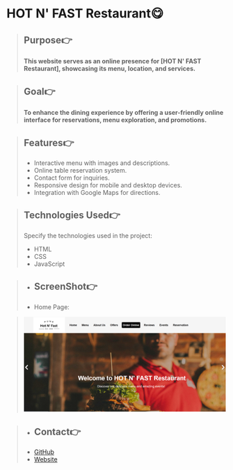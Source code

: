 # HOT N' FAST Restaurant😋

> ## Purpose👉
> #### This website serves as an online presence for [HOT N' FAST Restaurant], showcasing its menu, location, and services.

> ## Goal👉
> #### To enhance the dining experience by offering a user-friendly online interface for reservations, menu exploration, and promotions.

> ##  Features👉
> * Interactive menu with images and descriptions.
> * Online table reservation system.
> * Contact form for inquiries.
> * Responsive design for mobile and desktop devices.
> * Integration with Google Maps for directions.

> ## Technologies Used👉
> Specify the technologies used in the project:
> * HTML
> * CSS
> * JavaScript

> * ## ScreenShot👉
> * Home Page:

>![Home Page](./img/Screenshot-home%20page.png)

> * ## Contact👉
> * [GitHub](https://github.com/arbajjamadar46/icp9.0-javascript-group-project-3)
> * [Website](https://hot-n-fast.netlify.app/)